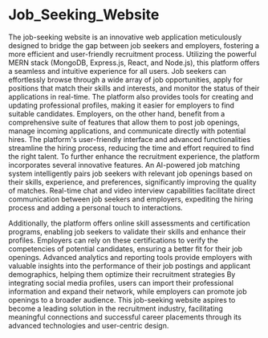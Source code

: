 # Job_Seeking_Website

The job-seeking website is an innovative web application meticulously designed to bridge the gap between job seekers and employers, fostering a more efficient and user-friendly recruitment process. Utilizing the powerful MERN stack (MongoDB, Express.js, React, and Node.js), this platform offers a seamless and intuitive experience for all users. Job seekers can effortlessly browse through a wide array of job opportunities, apply for positions that match their skills and interests, and monitor the status of their applications in real-time. The platform also provides tools for creating and updating professional profiles, making it easier for employers to find suitable candidates.
Employers, on the other hand, benefit from a comprehensive suite of features that allow them to post job openings, manage incoming applications, and communicate directly with potential hires. The platform's user-friendly interface and advanced functionalities streamline the hiring process, reducing the time and effort required to find the right talent.
To further enhance the recruitment experience, the platform incorporates several innovative features. An AI-powered job matching system intelligently pairs job seekers with relevant job openings based on their skills, experience, and preferences, significantly improving the quality of matches. Real-time chat and video interview capabilities facilitate direct communication between job seekers and employers, expediting the hiring process and adding a personal touch to interactions.

Additionally, the platform offers online skill assessments and certification programs, enabling job seekers to validate their skills and enhance their profiles. Employers can rely on these certifications to verify the competencies of potential candidates, ensuring a better fit for their job openings. Advanced analytics and reporting tools provide employers with valuable insights into the performance of their job postings and applicant demographics, helping them optimize their recruitment strategies
By integrating social media profiles, users can import their professional information and expand their network, while employers can promote job openings to a broader audience. This job-seeking website aspires to become a leading solution in the recruitment industry, facilitating meaningful connections and successful career placements through its advanced technologies and user-centric design.